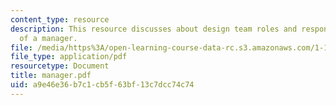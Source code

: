 ```yaml
---
content_type: resource
description: This resource discusses about design team roles and responsibilities
  of a manager.
file: /media/https%3A/open-learning-course-data-rc.s3.amazonaws.com/1-101-introduction-to-civil-and-environmental-engineering-design-i-fall-2006/a9e46e36b7c1cb5f63bf13c7dcc74c74_manager.pdf
file_type: application/pdf
resourcetype: Document
title: manager.pdf
uid: a9e46e36-b7c1-cb5f-63bf-13c7dcc74c74
---
```

